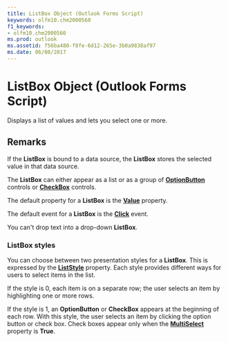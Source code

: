 ```yaml
---
title: ListBox Object (Outlook Forms Script)
keywords: olfm10.chm2000560
f1_keywords:
- olfm10.chm2000560
ms.prod: outlook
ms.assetid: f56ba480-f8fe-6d12-265e-3b0a9838af97
ms.date: 06/08/2017
---
```



# ListBox Object (Outlook Forms Script)

Displays a list of values and lets you select one or more.


## Remarks

If the **ListBox** is bound to a data source, the **ListBox** stores the selected value in that data source.

The **ListBox** can either appear as a list or as a group of **[OptionButton](optionbutton-object-outlook-forms-script.md)** controls or **[CheckBox](checkbox-object-outlook-forms-script.md)** controls.

The default property for a **ListBox** is the **[Value](listbox-value-property-outlook-forms-script.md)** property.

The default event for a **ListBox** is the **[Click](listbox-click-event-outlook-forms-script.md)** event.

You can't drop text into a drop-down **ListBox**.


### ListBox styles

You can choose between two presentation styles for a **ListBox**. This is expressed by the **[ListStyle](listbox-liststyle-property-outlook-forms-script.md)** property. Each style provides different ways for users to select items in the list.

If the style is 0, each item is on a separate row; the user selects an item by highlighting one or more rows.

If the style is 1, an **OptionButton** or **CheckBox** appears at the beginning of each row. With this style, the user selects an item by clicking the option button or check box. Check boxes appear only when the **[MultiSelect](listbox-multiselect-property-outlook-forms-script.md)** property is **True**.


